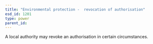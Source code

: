```yaml
---
title: "Environmental protection -  revocation of authorisation"
esd_id: 1201
type: power
parent_id:  
---
```


A local authority may revoke an authorisation in certain circumstances.

